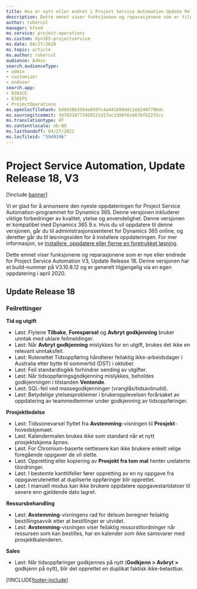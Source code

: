 ```yaml
---
title: Hva er nytt eller endret i Project Service Automation Update Release 18, V3
description: Dette emnet viser funksjonene og reparasjonene som er tilgjengelig i Project Service Automation Update Release 18, V3.
author: ruhercul
manager: kfend
ms.service: project-operations
ms.custom: dyn365-projectservice
ms.date: 04/27/2020
ms.topic: article
ms.author: ruhercul
audience: Admin
search.audienceType:
- admin
- customizer
- enduser
search.app:
- D365CE
- D365PS
- ProjectOperations
ms.openlocfilehash: bd6038b3594e8507c4a441b00ddc2eb240f796dc
ms.sourcegitcommit: 3d78338773929121d17ec3386f6cb67bfb2272cc
ms.translationtype: HT
ms.contentlocale: nb-NO
ms.lasthandoff: 04/27/2021
ms.locfileid: "5949196"
---
```

# <a name="project-service-automation-update-release-18-v3"></a>Project Service Automation, Update Release 18, V3

[!include [banner](../includes/psa-now-project-operations.md)]

Vi er glad for å annonsere den nyeste oppdateringen for Project Service Automation-programmet for Dynamics 365. Denne versjonen inkluderer viktige forbedringer av kvalitet, ytelse og anvendelighet. Denne versjonen er kompatibel med Dynamics 365 9.x. Hvis du vil oppdatere til denne versjonen, går du til administrasjonssenteret for Dynamics 365 online, og deretter går du til løsningssiden for å installere oppdateringen. For mer informasjon, se [Installere, oppdatere eller fjerne en foretrukket løsning](/power-platform/admin/install-remove-preferred-solution).

Dette emnet viser funksjonene og reparasjonene som er nye eller endrede for Project Service Automation V3, Update Release 18. Denne versjonen har et build-nummer på V3.10.8.12 og er generelt tilgjengelig via en egen oppdatering i april 2020.

## <a name="update-release-18"></a>Update Release 18

### <a name="bug-fixes"></a>Feilrettinger

**Tid og utgift**

- Løst: Flytene **Tilbake**, **Forespørsel** og **Avbryt godkjenning** bruker unntak med uklare feilmeldinger.
- Løst: Når **Avbryt godkjenning** mislykkes for en utgift, brukes det ikke en relevant unntaksfeil.
- Løst: Rutenettet Tidsoppføring håndterer feilaktig ikke-arbeidsdager i Australia etter bytte til sommertid (DST) i oktober.
- Løst: Feil standardlogikk forhindrer sending av utgifter.
- Løst: Når tidsoppføringsgodkjenning mislykkes, beholdes godkjenningen i tilstanden **Ventende**.
- Løst: SQL-feil ved massegodkjenninger (vranglås/tidsavbrudd).
- Løst: Betydelige ytelsesproblemer i brukeropplevelsen forårsaket av oppdatering av teammedlemmer under godkjenning av tidsoppføringer.

**Prosjektledelse**

- Løst: Tidssonevarsel flyttet fra **Avstemming**-visningen til **Prosjekt**-hovedskjemaet.
- Løst: Kalendermalen brukes ikke som standard når et nytt prosjektskjema åpnes.
- Løst: For Chromium-baserte nettlesere kan ikke brukere enkelt velge foregående oppgaver de vil slette.
- Løst: Oppretting eller kopiering av **Prosjekt fra tom mal** henter urelaterte tilordninger.
- Løst: I bestemte kanttilfeller fører oppretting av en ny oppgave fra oppgaverutenettet at dupliserte oppføringer blir opprettet.
- Løst: I manuell modus kan ikke brukere oppdatere oppgavestartdatoer til senere enn gjeldende dato lagret.

**Ressursbehandling**

- Løst: **Avstemming**-visningens rad for delsum beregner feilaktig bestillingsavvik etter at bestillinger er utvidet.
- Løst: **Avstemming**-visningen viser feilaktig ressurstilordninger når ressursen som kan bestilles, har en kalender som ikke samsvarer med prosjektkalenderen.

**Sales**

- Løst: Når tidsoppføringer godkjennes på nytt (**Godkjenn > Avbryt >** godkjenn på nytt), blir det opprettet en duplikat faktisk ikke-belastbar.


[!INCLUDE[footer-include](../includes/footer-banner.md)]